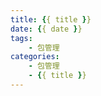 ```yaml
---
title: {{ title }}
date: {{ date }}  
tags:
    - 包管理
categories:
    - 包管理
    - {{ title }}
---
```

